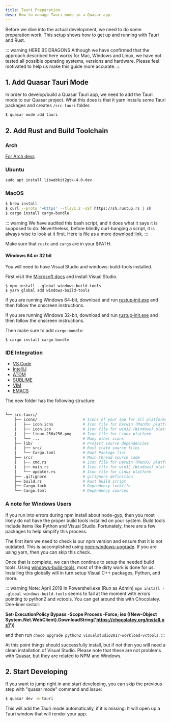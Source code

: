 ```yaml
---
title: Tauri Preparation
desc: How to manage Tauri mode in a Quasar app.
---
```


Before we dive into the actual development, we need to do some preparation work. This setup shows how to get up and running with Tauri and Rust.

::: warning HERE BE DRAGONS
Although we have confirmed that the approach described here works for Mac, Windows and Linux, we have not tested all possible operating systems, versions and hardware. Please feel motivated to help us make this guide more accurate.
:::

## 1. Add Quasar Tauri Mode
In order to develop/build a Quasar Tauri app, we need to add the Tauri mode to our Quasar project. What this does is that it yarn installs some Tauri packages and creates `/src-tauri` folder.
```bash
$ quasar mode add tauri
```

## 2. Add Rust and Build Toolchain

### Arch

[For Arch devs](https://www.archlinux.org/packages/community/x86_64/rustup/)


### Ubuntu
```html
sudo apt install libwebkit2gtk-4.0-dev
```



### MacOS

```bash
$ brew install 
$ curl --proto '=https' --tlsv1.2 -sSf https://sh.rustup.rs | sh 
$ cargo install cargo-bundle
```
::: warning
We have audited this bash script, and it does what it says it is supposed to do. Nevertheless, before blindly curl-banging a script, it is always wise to look at it first. Here is file as a mere [download link](https://sh.rustup.rs).
:::

Make sure that `rustc` and `cargo` are in your $PATH.

#### Windows 64 or 32 bit
You will need to have Visual Studio and windows-build-tools installed.

First visit the [Microsoft docs](https://docs.microsoft.com/en-us/visualstudio/install/install-visual-studio?view=vs-2019) and install Visual Studio.
``` 
$ npm install --global windows-build-tools
$ yarn global add windows-build-tools
```

If you are running Windows 64-bit, download and run [rustup‑init.exe](https://win.rustup.rs/x86_64) and then follow the onscreen instructions.

If you are running Windows 32-bit, download and run [rustup‑init.exe](https://win.rustup.rs/i686) and then follow the onscreen instructions.

Then make sure to add `cargo-bundle`:
```
$ cargo install cargo-bundle
```


### IDE Integration
- [VS Code](https://marketplace.visualstudio.com/items?itemName=rust-lang.rust)
- [IntelliJ](https://plugins.jetbrains.com/plugin/8182-rust)
- [ATOM](https://github.com/rust-lang/atom-ide-rust)
- [SUBLIME](https://github.com/rust-lang/rust-enhanced)
- [VIM](https://github.com/rust-lang/rust.vim)
- [EMACS](https://github.com/rust-lang/rust-mode)

The new folder has the following structure:
```bash
.
└── src-tauri/
    ├── icons/                    # Icons of your app for all platforms
    |   ├── icon.icns             # Icon file for Darwin (MacOS) platform
    |   ├── icon.ico              # Icon file for win32 (Windows) platform
    |   ├── linux-256x256.png     # Icon file for Linux platform
    |   └── ...                   # Many other icons
    ├── lib/                      # Project source dependencies
    |   ├── src/                  # Rust crate source files 
    |   └── Cargo.toml            # Root Package list
    ├── src/                      # Main thread source code
    |   ├── cmd.rs                # Icon file for Darwin (MacOS) platform
    |   ├── main.rs               # Icon file for win32 (Windows) platform
    |   └── updater.rs            # Icon file for Linux platform
    ├── .gitignore                # gitignore definition
    ├── build.rs                  # Rust build script
    ├── Cargo.lock                # Dependency lockfile
    └── Cargo.toml                # Dependency sources
```

### A note for Windows Users
If you run into errors during npm install about node-gyp, then you most likely do not have the proper build tools installed on your system. Build tools include items like Python and Visual Studio. Fortunately, there are a few packages to help simplify this process.

The first item we need to check is our npm version and ensure that it is not outdated. This is accomplished using [npm-windows-upgrade](https://github.com/felixrieseberg/npm-windows-upgrade). If you are using yarn, then you can skip this check.

Once that is complete, we can then continue to setup the needed build tools. Using [windows-build-tools](https://github.com/felixrieseberg/windows-build-tools), most of the dirty work is done for us. Installing this globally will in turn setup Visual C++ packages, Python, and more.

::: warning Note: April 2019
In Powershell.exe (Run as Admin) `npm install --global windows-build-tools` seems to fail at the moment with errors pointing to python2 and vctools. You can get around this with Chocolatey. One-liner install:

**Set-ExecutionPolicy Bypass -Scope Process -Force; iex ((New-Object System.Net.WebClient).DownloadString('https://chocolatey.org/install.ps1'))**

and then run `choco upgrade python2 visualstudio2017-workload-vctools`.
:::

At this point things should successfully install, but if not then you will need a clean installation of Visual Studio. Please note that these are not problems with Quasar, but they are related to NPM and Windows.

## 2. Start Developing
If you want to jump right in and start developing, you can skip the previous step with "quasar mode" command and issue:

```bash
$ quasar dev -m tauri
```

This will add the Tauri mode automatically, if it is missing.
It will open up a Tauri window that will render your app.

